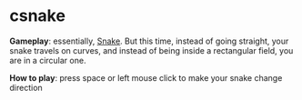 # csnake
**Gameplay**: essentially, [Snake](https://it.wikipedia.org/wiki/Snake). But this
time, instead of going straight, your snake travels on curves, and instead of being
inside a rectangular field, you are in a circular one.

**How to play**: press space or left mouse click to make your snake change direction
